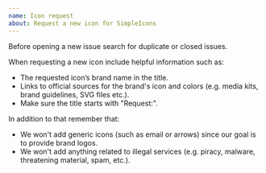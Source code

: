 ```yaml
---
name: Icon request
about: Request a new icon for SimpleIcons
---
```


Before opening a new issue search for duplicate or closed issues.

When requesting a new icon include helpful information such as:
* The requested icon’s brand name in the title.
* Links to official sources for the brand's icon and colors (e.g. media kits, brand guidelines, SVG files etc.).
* Make sure the title starts with "Request:".

In addition to that remember that:
* We won't add generic icons (such as email or arrows) since our goal is to provide brand logos.
* We won't add anything related to illegal services (e.g. piracy, malware, threatening material, spam, etc.).
